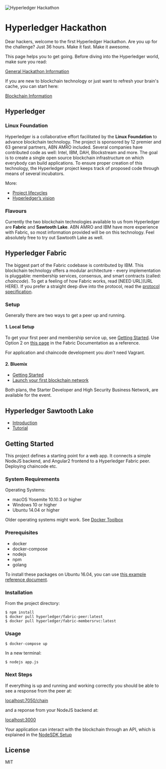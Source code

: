 ![Hyperledger Hackathon](https://img.evbuc.com/https%3A%2F%2Fcdn.evbuc.com%2Fimages%2F24073835%2F151857795260%2F1%2Foriginal.jpg?w=2000&rect=6%2C0%2C848%2C424&s=6f3dc828814fa07d9d1bf238a0e88af0 "Hyperledger Hackathon")
# Hyperledger Hackathon
Dear hackers, welcome to the first Hyperledger Hackathon. Are you up for the challenge? Just 36 hours. Make it fast. Make it awesome.

This page helps you to get going. Before diving into the Hyperledger world, make sure you read:

[General Hackathon Information](docs/hackathon.md)

If you are new to blockchain technology or just want to refresh your brain's cache, you can start here:

[Blockchain Information](docs/blockchain.md)

## Hyperledger

### Linux Foundation
Hyperledger is a collaborative effort facilitated by the __Linux Foundation__ to advance blockchain technology. The project is sponsored by 12 premier and 63 general partners, ABN AMRO included. Several companies have contributed code as well: Intel, IBM, DAH, Blockstream and more. The goal is to create a single open source blockchain infrastructure on which everybody can build applications. To ensure proper creation of this technology, the Hyperledger project keeps track of proposed code through means of several incubators.

More:

* [Project lifecycles](https://github.com/hyperledger/hyperledger/wiki/Project-Lifecycle)
* [Hyperledger’s vision](https://docs.google.com/document/d/1Z4M_qwILLRehPbVRUsJ3OF8Iir-gqS-ZYe7W-LE9gnE/pub)

### Flavours
Currently the two blockchain technologies available to us from Hyperledger are __Fabric__ and __Sawtooth Lake__. ABN AMRO and IBM have more experience with Fabric, so most information provided will be on this technology. Feel absolutely free to try out Sawtooth Lake as well.

## Hyperledger Fabric

The biggest part of the Fabric codebase is contributed by IBM. This blockchain technology offers a modular architecture - every implementation is pluggable: membership services, consensus, and smart contracts (called: *chaincode*). To get a feeling of how Fabric works, read [NEED URL](URL HERE). If you prefer a straight deep dive into the protocol, read the [protocol specification](http://hyperledger-fabric.readthedocs.io/en/latest/protocol-spec/).

### Setup

Generally there are two ways to get a peer up and running.

#### 1. Local Setup

To get your first peer and membership service up, see [Getting Started](#getting-started). Use Option 2 on [this page](http://hyperledger-fabric.readthedocs.io/en/latest/Setup/Chaincode-setup/) in the Fabric Documentation as a reference.

For application and chaincode development you *don’t* need Vagrant.

#### 2. Bluemix
* [Getting Started](docs/bluemix.md)
* [Launch your first blockchain network](https://console.ng.bluemix.net/docs/services/blockchain/index.html?pos=2)
 
 Both plans, the Starter Developer and High Security Business Network, are available for the event.

## Hyperledger Sawtooth Lake
* [Introduction](http://intelledger.github.io/introduction.html)
* [Tutorial](http://intelledger.github.io/tutorial.html)


## Getting Started
This project defines a starting point for a web app. It connects a simple NodeJS backend, and Angular2 frontend to a Hyperledger Fabric peer. Deploying chaincode etc.

### System Requirements
Operating Systems:
* macOS Yosemite 10.10.3 or higher
* Windows 10 or higher
* Ubuntu 14.04 or higher

Older operating systems might work. See [Docker Toolbox](https://www.docker.com/products/docker-toolbox)

### Prerequisites
* docker
* docker-compose
* nodejs
* npm
* golang

To install these packages on Ubuntu 16.04, you can use [this example reference document](docs/ubuntu.md).

### Installation
From the project directory:
```
$ npm install
$ docker pull hyperledger/fabric-peer:latest
$ docker pull hyperledger/fabric-membersrvc:latest
```

### Usage
```
$ docker-compose up
```
In a new terminal:
```
$ nodejs app.js
```

### Next Steps
If everything is up and running and working correctly you should be able to see a response from the peer at:

[localhost:7050/chain](http://localhost:7050/chain)

and a reponse from your NodeJS backend at:

[localhost:3000](http://localhost:3000)

Your application can interact with the blockchain through an API, which is explained in the [NodeSDK Setup](http://hyperledger-fabric.readthedocs.io/en/latest/Setup/NodeSDK-setup/)

## License
MIT
